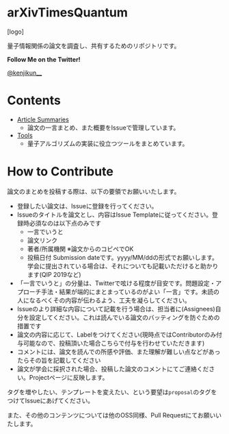 # arXivTimesQuantum

[logo]

量子情報関係の論文を調査し、共有するためのリポジトリです。

**Follow Me on the Twitter!**

[@kenjikun__](https://twitter.com/kenjikun__)

# Contents

* [Article Summaries](https://github.com/kenjikun/arXivTimes/issues)
  * 論文の一言まとめ、また概要をIssueで管理しています。
* [Tools](https://github.com/kenjikun/arXivTimes/tree/master/tools)
  * 量子アルゴリズムの実装に役立つツールをまとめています。

# How to Contribute

論文のまとめを投稿する際は、以下の要領でお願いいたします。

* 登録したい論文は、Issueに登録を行ってください。
* Issueのタイトルを論文とし、内容はIssue Templateに従ってください。登録時必須なのは以下点のみです
  * 一言でいうと
  * 論文リンク
  * 著者/所属機関 ※論文からのコピペでOK
  * 投稿日付 Submission dateです。yyyy/MM/ddの形式でお願いします。学会に提出されている場合は、それについても記載いただけると助かります(QIP 2019など)
* 「一言でいうと」の分量は、Twitterで呟ける程度が目安です。問題設定・アプローチ手法・結果が端的にまとまっているのがよい「一言」です。未読の人になるべくその内容が伝わるよう、工夫を凝らしてください。
* Issueのより詳細な内容について記載を行う場合は、担当者に(Assignees)自分を設定してください。これは読んでいる論文のバッティングを防ぐための措置です
* 論文の内容に応じて、Labelをつけてください(現時点ではContributorのみ付与可能なので、投稿頂いた場合こちらで付与を行わせていただきます)
* コメントには、論文を読んでの所感や評価、また理解が難しい点などがあったらその旨を記載してください
* 論文が学会に採択された場合、投稿した論文のコメントにてご連絡ください。Projectページに反映します。


タグを増やしたい、テンプレートを変えたい、という要望は`proposal`のタグをつけてIssueにあげてください。

また、その他のコンテンツについては他のOSS同様、Pull Requestにてお願いいたします。
